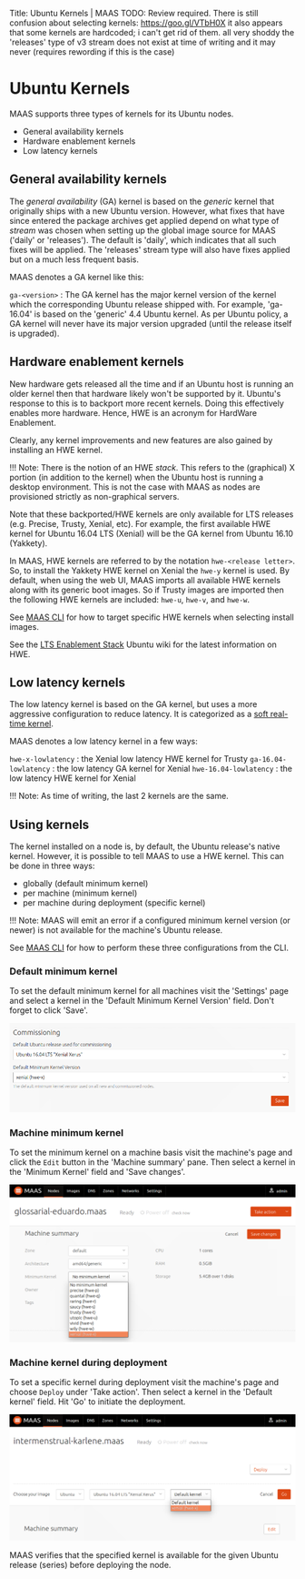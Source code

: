 Title: Ubuntu Kernels | MAAS
TODO:  Review required. There is still confusion about selecting kernels: https://goo.gl/VTbH0X
       it also appears that some kernels are hardcoded; i can't get rid of them. all very shoddy
       the 'releases' type of v3 stream does not exist at time of writing and it may never (requires rewording if this is the case)


# Ubuntu Kernels

MAAS supports three types of kernels for its Ubuntu nodes.

- General availability kernels
- Hardware enablement kernels
- Low latency kernels


## General availability kernels

The *general availability* (GA) kernel is based on the *generic* kernel that
originally ships with a new Ubuntu version. However, what fixes that have since
entered the package archives get applied depend on what type of *stream* was
chosen when setting up the global image source for MAAS ('daily' or
'releases'). The default is 'daily', which indicates that all such fixes will
be applied. The 'releases' stream type will also have fixes applied but on a
much less frequent basis.

MAAS denotes a GA kernel like this:

`ga-<version>` : The GA kernel has the major kernel version of the kernel which
the corresponding Ubuntu release shipped with. For example, 'ga-16.04' is based
on the 'generic' 4.4 Ubuntu kernel. As per Ubuntu policy, a GA kernel will
never have its major version upgraded (until the release itself is upgraded).


## Hardware enablement kernels

New hardware gets released all the time and if an Ubuntu host is running an
older kernel then that hardware likely won't be supported by it. Ubuntu's
response to this is to backport more recent kernels. Doing this effectively
enables more hardware. Hence, HWE is an acronym for HardWare Enablement.

Clearly, any kernel improvements and new features are also gained by installing
an HWE kernel.

!!! Note: There is the notion of an HWE *stack*. This refers to the (graphical)
X portion (in addition to the kernel) when the Ubuntu host is running a desktop
environment. This is not the case with MAAS as nodes are provisioned strictly
as non-graphical servers.

Note that these backported/HWE kernels are only available for LTS releases
(e.g. Precise, Trusty, Xenial, etc). For example, the first available HWE
kernel for Ubuntu 16.04 LTS (Xenial) will be the GA kernel from Ubuntu 16.10
(Yakkety). 

In MAAS, HWE kernels are referred to by the notation `hwe-<release letter>`.
So, to install the Yakkety HWE kernel on Xenial the `hwe-y` kernel is used.
By default, when using the web UI, MAAS imports all available HWE kernels along
with its generic boot images. So if Trusty images are imported then the
following HWE kernels are included: `hwe-u`, `hwe-v`, and `hwe-w`.

See [MAAS CLI](manage-cli-images.md#select-images) for how to target
specific HWE kernels when selecting install images.

See the
[LTS Enablement Stack](https://wiki.ubuntu.com/Kernel/LTSEnablementStack)
Ubuntu wiki for the latest information on HWE.


## Low latency kernels

The low latency kernel is based on the GA kernel, but uses a more aggressive
configuration to reduce latency. It is categorized as a
[soft real-time kernel][wikipedia-real-time-computing].

MAAS denotes a low latency kernel in a few ways:

`hwe-x-lowlatency` : the Xenial low latency HWE kernel for Trusty
`ga-16.04-lowlatency` : the low latency GA kernel for Xenial
`hwe-16.04-lowlatency` : the low latency HWE kernel for Xenial

!!! Note: As time of writing, the last 2 kernels are the same.

[wikipedia-real-time-computing]: https://en.wikipedia.org/wiki/Real-time_computing#Criteria_for_real-time_computing


## Using kernels

The kernel installed on a node is, by default, the Ubuntu release's native
kernel. However, it is possible to tell MAAS to use a HWE kernel. This can be
done in three ways:

- globally (default minimum kernel)
- per machine (minimum kernel)
- per machine during deployment (specific kernel)

!!! Note: MAAS will emit an error if a configured minimum kernel version (or
newer) is not available for the machine's Ubuntu release.

See [MAAS CLI](manage-cli.md#set-a-default-minimum-kernel) for how to
perform these three configurations from the CLI.

### Default minimum kernel

To set the default minimum kernel for all machines visit the 'Settings' page
and select a kernel in the 'Default Minimum Kernel Version' field. Don't
forget to click 'Save'.

![image](../media/default_min_hwe_kernel.png)

### Machine minimum kernel

To set the minimum kernel on a machine basis visit the machine's page and click
the `Edit` button in the 'Machine summary' pane. Then select a kernel in the
'Minimum Kernel' field and 'Save changes'.

![image](../media/min_hwe_kernel.png)

### Machine kernel during deployment

To set a specific kernel during deployment visit the machine's page and choose
`Deploy` under 'Take action'. Then select a kernel in the 'Default kernel'
field. Hit 'Go' to initiate the deployment.

![image](../media/hwe_kernel.png)

MAAS verifies that the specified kernel is available for the given Ubuntu
release (series) before deploying the node. 
